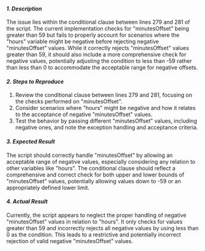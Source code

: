 ﻿#### ***1. Description***
The issue lies within the conditional clause between lines 279 and 281 of the script. The current implementation checks for "minutesOffset" being greater than 59 but fails to properly account for scenarios where the "hours" variable might be negative before rejecting negative "minutesOffset" values. While it correctly rejects "minutesOffset" values greater than 59, it should also include a more comprehensive check for negative values, potentially adjusting the condition to less than -59 rather than less than 0 to accommodate the acceptable range for negative offsets.
#### ***2. Steps to Reproduce***
1. Review the conditional clause between lines 279 and 281, focusing on the checks performed on "minutesOffset".
1. Consider scenarios where "hours" might be negative and how it relates to the acceptance of negative "minutesOffset" values.
1. Test the behavior by passing different "minutesOffset" values, including negative ones, and note the exception handling and acceptance criteria.
#### ***3. Expected Result***
The script should correctly handle "minutesOffset" by allowing an acceptable range of negative values, especially considering any relation to other variables like "hours". The conditional clause should reflect a comprehensive and correct check for both upper and lower bounds of "minutesOffset" values, potentially allowing values down to -59 or an appropriately defined lower limit.
#### ***4. Actual Result***
Currently, the script appears to neglect the proper handling of negative "minutesOffset" values in relation to "hours". It only checks for values greater than 59 and incorrectly rejects all negative values by using less than 0 as the condition. This leads to a restrictive and potentially incorrect rejection of valid negative "minutesOffset" values.

